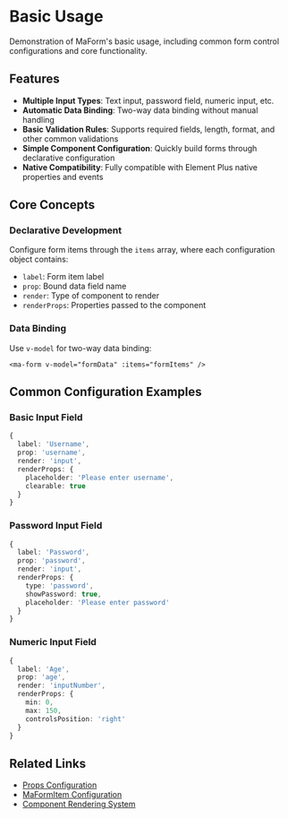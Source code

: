 # Basic Usage

Demonstration of MaForm's basic usage, including common form control configurations and core functionality.

<DemoPreview dir="demos/ma-form/basic-usage" />

## Features

- **Multiple Input Types**: Text input, password field, numeric input, etc.
- **Automatic Data Binding**: Two-way data binding without manual handling
- **Basic Validation Rules**: Supports required fields, length, format, and other common validations
- **Simple Component Configuration**: Quickly build forms through declarative configuration
- **Native Compatibility**: Fully compatible with Element Plus native properties and events

## Core Concepts

### Declarative Development
Configure form items through the `items` array, where each configuration object contains:
- `label`: Form item label
- `prop`: Bound data field name
- `render`: Type of component to render
- `renderProps`: Properties passed to the component

### Data Binding
Use `v-model` for two-way data binding:
```vue
<ma-form v-model="formData" :items="formItems" />
```

## Common Configuration Examples

### Basic Input Field
```typescript
{
  label: 'Username',
  prop: 'username',
  render: 'input',
  renderProps: {
    placeholder: 'Please enter username',
    clearable: true
  }
}
```

### Password Input Field
```typescript
{
  label: 'Password',
  prop: 'password',
  render: 'input',
  renderProps: {
    type: 'password',
    showPassword: true,
    placeholder: 'Please enter password'
  }
}
```

### Numeric Input Field
```typescript
{
  label: 'Age',
  prop: 'age',
  render: 'inputNumber',
  renderProps: {
    min: 0,
    max: 150,
    controlsPosition: 'right'
  }
}
```

## Related Links

- [Props Configuration](/en/front/component/ma-form#props)
- [MaFormItem Configuration](/en/front/component/ma-form#maformitem-configuration-details)
- [Component Rendering System](/en/front/component/ma-form#component-rendering-system)